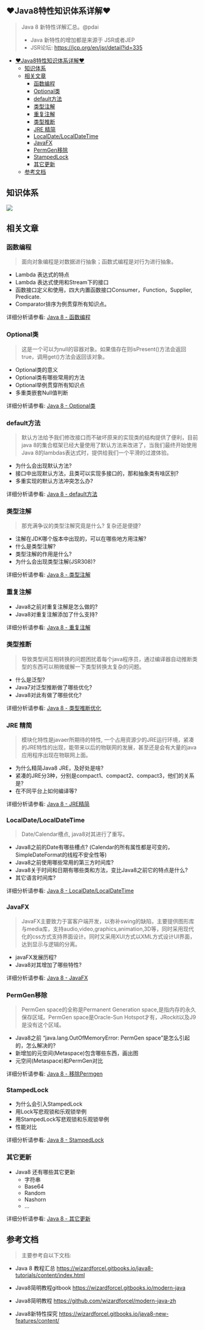 ## ♥Java8特性知识体系详解♥

> Java 8 新特性详解汇总。@pdai
> 
> +   Java 新特性的增加都是来源于 JSR或者JEP
> +   JSR论坛: https://jcp.org/en/jsr/detail?id=335

+   [♥Java8特性知识体系详解♥](#java8%E7%89%B9%E6%80%A7%E7%9F%A5%E8%AF%86%E4%BD%93%E7%B3%BB%E8%AF%A6%E8%A7%A3)
    +   [知识体系](#%E7%9F%A5%E8%AF%86%E4%BD%93%E7%B3%BB)
    +   [相关文章](#%E7%9B%B8%E5%85%B3%E6%96%87%E7%AB%A0)
        +   [函数编程](#%E5%87%BD%E6%95%B0%E7%BC%96%E7%A8%8B)
        +   [Optional类](#optional%E7%B1%BB)
        +   [default方法](#default%E6%96%B9%E6%B3%95)
        +   [类型注解](#%E7%B1%BB%E5%9E%8B%E6%B3%A8%E8%A7%A3)
        +   [重复注解](#%E9%87%8D%E5%A4%8D%E6%B3%A8%E8%A7%A3)
        +   [类型推断](#%E7%B1%BB%E5%9E%8B%E6%8E%A8%E6%96%AD)
        +   [JRE 精简](#jre-%E7%B2%BE%E7%AE%80)
        +   [LocalDate/LocalDateTime](#localdatelocaldatetime)
        +   [JavaFX](#javafx)
        +   [PermGen移除](#permgen%E7%A7%BB%E9%99%A4)
        +   [StampedLock](#stampedlock)
        +   [其它更新](#%E5%85%B6%E5%AE%83%E6%9B%B4%E6%96%B0)
    +   [参考文档](#%E5%8F%82%E8%80%83%E6%96%87%E6%A1%A3)

## 知识体系

![](https://www.pdai.tech/images/java/java8-overview.png)

## 相关文章

### 函数编程

> 面向对象编程是对数据进行抽象；函数式编程是对行为进行抽象。

+   Lambda 表达式的特点
+   Lambda 表达式使用和Stream下的接口
+   函数接口定义和使用，四大内置函数接口Consumer，Function，Supplier, Predicate.
+   Comparator排序为例贯穿所有知识点。

详细分析请参看: [Java 8 - 函数编程](https://www.pdai.tech/md/java/java8/java8-stream.html)

### Optional类

> 这是一个可以为null的容器对象。如果值存在则isPresent()方法会返回true，调用get()方法会返回该对象。

+   Optional类的意义
+   Optional类有哪些常用的方法
+   Optional举例贯穿所有知识点
+   多重类嵌套Null值判断

详细分析请参看: [Java 8 - Optional类](https://www.pdai.tech/md/java/java8/java8-optional.html)

### default方法

> 默认方法给予我们修改接口而不破坏原来的实现类的结构提供了便利，目前java 8的集合框架已经大量使用了默认方法来改进了，当我们最终开始使用Java 8的lambdas表达式时，提供给我们一个平滑的过渡体验。

+   为什么会出现默认方法?
+   接口中出现默认方法，且类可以实现多接口的，那和抽象类有啥区别?
+   多重实现的默认方法冲突怎么办?

详细分析请参看: [Java 8 - default方法](https://www.pdai.tech/md/java/java8/java8-default.html)

### 类型注解

> 那充满争议的类型注解究竟是什么? 复杂还是便捷?

+   注解在JDK哪个版本中出现的，可以在哪些地方用注解?
+   什么是类型注解?
+   类型注解的作用是什么?
+   为什么会出现类型注解(JSR308)?

详细分析请参看: [Java 8 - 类型注解](https://www.pdai.tech/md/java/java8/java8-type-anno.html)

### 重复注解

+   Java8之前对重复注解是怎么做的?
+   Java8对重复注解添加了什么支持?

详细分析请参看: [Java 8 - 重复注解](https://www.pdai.tech/md/java/java8/java8-anno-repeat.html)

### 类型推断

> 导致类型间互相转换的问题困扰着每个java程序员，通过编译器自动推断类型的东西可以稍微缓解一下类型转换太复杂的问题。

+   什么是泛型?
+   Java7对泛型推断做了哪些优化?
+   Java8对此有做了哪些优化?

详细分析请参看: [Java 8 - 类型推断优化](https://www.pdai.tech/md/java/java8/java8-type.html)

### JRE 精简

> 模块化特性是javaer所期待的特性, 一个占用资源少的JRE运行环境，紧凑的JRE特性的出现，能带来以后的物联网的发展，甚至还是会有大量的java应用程序出现在物联网上面。

+   为什么精简Java8 JRE，及好处是啥?
+   紧凑的JRE分3种，分别是compact1、compact2、compact3，他们的关系是?
+   在不同平台上如何编译等?

详细分析请参看: [Java 8 - JRE精简](https://www.pdai.tech/md/java/java8/java8-jre.html)

### LocalDate/LocalDateTime

> Date/Calendar槽点, java8对其进行了重写。

+   Java8之前的Date有哪些槽点? (Calendar的所有属性都是可变的，SimpleDateFormat的线程不安全性等)
+   Java8之前使用哪些常用的第三方时间库?
+   Java8关于时间和日期有哪些类和方法，变比Java8之前它的特点是什么?
+   其它语言时间库?

详细分析请参看: [Java 8 - LocalDate/LocalDateTime](https://www.pdai.tech/md/java/java8/java8-localdatetime.html)

### JavaFX

> JavaFX主要致力于富客户端开发，以弥补swing的缺陷，主要提供图形库与media库，支持audio,video,graphics,animation,3D等，同时采用现代化的css方式支持界面设计。同时又采用XUI方式以XML方式设计UI界面，达到显示与逻辑的分离。

+   javaFX发展历程?
+   Java8对其增加了哪些特性?

详细分析请参看: [Java 8 - JavaFX](https://www.pdai.tech/md/java/java8/java8-javafx.html)

### PermGen移除

> PermGen space的全称是Permanent Generation space,是指内存的永久保存区域。PermGen space是Oracle-Sun Hotspot才有，JRockit以及J9是没有这个区域。

+   Java8之前 “java.lang.OutOfMemoryError: PermGen space”是怎么引起的，怎么解决的?
+   新增加的元空间(Metaspace)包含哪些东西，画出图
+   元空间(Metaspace)和PermGen对比

详细分析请参看: [Java 8 - 移除Permgen](https://www.pdai.tech/md/java/java8/java8-permgen.html)

### StampedLock

+   为什么会引入StampedLock
+   用Lock写悲观锁和乐观锁举例
+   用StampedLock写悲观锁和乐观锁举例
+   性能对比

详细分析请参看: [Java 8 - StampedLock](https://www.pdai.tech/md/java/java8/java8-stampedlock.html)

### 其它更新

+   Java8 还有哪些其它更新
    +   字符串
    +   Base64
    +   Random
    +   Nashorn
    +   ...

详细分析请参看: [Java 8 - 其它更新](https://www.pdai.tech/md/java/java8/java8-others.html)

## 参考文档

> 主要参考自以下文档:

+   Java 8 教程汇总 https://wizardforcel.gitbooks.io/java8-tutorials/content/index.html
    
+   Java8简明教程gitbook https://wizardforcel.gitbooks.io/modern-java
    
+   Java8简明教程 https://github.com/wizardforcel/modern-java-zh
    
+   Java8新特性探究 https://wizardforcel.gitbooks.io/java8-new-features/content/